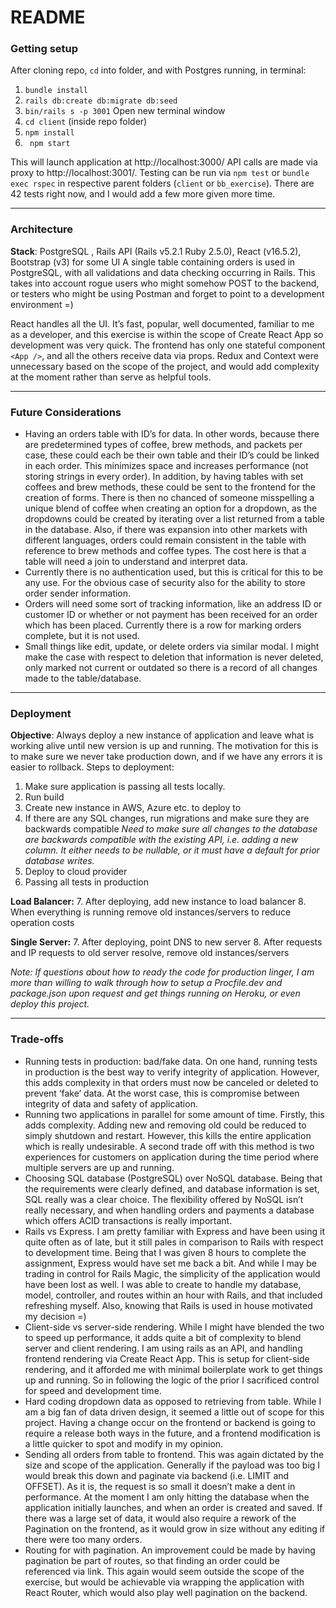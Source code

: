 # README

### Getting setup
After cloning repo, `cd` into folder, and with Postgres running, in terminal:
1. `bundle install`
2. `rails db:create db:migrate db:seed`
3. `bin/rails s -p 3001`
Open new terminal window 
1.	`cd client` (inside repo folder)
2.	`npm install`
3.	` npm start`

This will launch application at http://localhost:3000/ API calls are made via proxy to http://localhost:3001/. Testing can be run via `npm test` or `bundle exec rspec` in respective parent folders (`client` or `bb_exercise`). There are 42 tests right now, and I would add a few more given more time.

----
### Architecture 
**Stack**: PostgreSQL , Rails API (Rails v5.2.1 Ruby 2.5.0), React (v16.5.2), Bootstrap (v3) for some UI
A single table containing orders is used in PostgreSQL, with all validations and data checking occurring in Rails. This takes into account rogue users who might somehow POST to the backend, or testers who might be using Postman and forget to point to a development environment =)

React handles all the UI. It’s fast, popular, well documented, familiar to me as a developer, and this exercise is within the scope of Create React App so development was very quick. The frontend has only one stateful component `<App />`, and all the others receive data via props. Redux and Context were unnecessary based on the scope of the project, and would add complexity at the moment rather than serve as helpful tools.

----
### Future Considerations
* Having an orders table with ID’s for data. In other words, because there are predetermined types of coffee, brew methods, and packets per case, these could each be their own table and their ID’s could be linked in each order. This minimizes space and increases performance (not storing strings in every order). In addition, by having tables with set coffees and brew methods, these could be sent to the frontend for the creation of forms. There is then no chanced of someone misspelling a unique blend of coffee when creating an option for a dropdown, as the dropdowns could be created by iterating over a list returned from a table in the database. Also, if there was expansion into other markets with different languages, orders could remain consistent in the table with reference to brew methods and coffee types. The cost here is that a table will need a join to understand and interpret data.
*	Currently there is no authentication used, but this is critical for this to be any use. For the obvious case of security also for the ability to store order sender information. 
*	Orders will need some sort of tracking information, like an address ID or customer ID or whether or not payment has been received for an order which has been placed. Currently there is a row for marking orders complete, but it is not used.
*	Small things like edit, update, or delete orders via similar modal. I might make the case with respect to deletion that information is never deleted, only marked not current or outdated so there is a record of all changes made to the table/database.

----
### Deployment 
**Objective**: Always deploy a new instance of application and leave what is working alive until new version is up and running. The motivation for this is to make sure we never take production down, and if we have any errors it is easier to rollback. Steps to deployment:
1.	Make sure application is passing all tests locally.
2.	Run build
3.	Create new instance in AWS, Azure etc. to deploy to
4.	If there are any SQL changes, run migrations and make sure they are backwards compatible
*Need to make sure all changes to the database are backwards compatible with the existing API, i.e. adding a new column. It either needs to be nullable, or it must have a default for prior database writes.*
5.	Deploy to cloud provider
6.	Passing all tests in production

**Load Balancer:**
7.	After deploying, add new instance to load balancer
8.	When everything is running remove old instances/servers to reduce operation costs

**Single Server:**
7.	After deploying, point DNS to new server
8.	After requests and IP requests to old server resolve, remove old instances/servers

*Note: If questions about how to ready the code for production linger, I am more than willing to walk through how to setup a Procfile.dev and package.json upon request and get things running on Heroku, or even deploy this project.*

----
### Trade-offs
*	Running tests in production: bad/fake data. On one hand, running tests in production is the best way to verify integrity of application. However, this adds complexity in that orders must now be canceled or deleted to prevent ‘fake’ data. At the worst case, this is compromise between integrity of data and safety of application.
*	Running two applications in parallel for some amount of time. Firstly, this adds complexity. Adding new and removing old could be reduced to simply shutdown and restart. However, this kills the entire application which is really undesirable. A second trade off with this method is two experiences for customers on application during the time period where multiple servers are up and running.
*	Choosing SQL database (PostgreSQL) over NoSQL database. Being that the requirements were clearly defined, and database information is set, SQL really was a clear choice. The flexibility offered by NoSQL isn’t really necessary, and when handling orders and payments a database which offers ACID transactions is really important. 
*	Rails vs Express. I am pretty familiar with Express and have been using it quite often as of late, but it still pales in comparison to Rails with respect to development time. Being that I was given 8 hours to complete the assignment, Express would have set me back a bit. And while I may be trading in control for Rails Magic, the simplicity of the application would have been lost as well. I was able to create to handle my database, model, controller, and routes within an hour with Rails, and that included refreshing myself. Also, knowing that Rails is used in house motivated my decision =) 
*	Client-side vs server-side rendering. While I might have blended the two to speed up performance, it adds quite a bit of complexity to blend server and client rendering. I am using rails as an API, and handling frontend rendering via Create React App. This is setup for client-side rendering, and it afforded me with minimal boilerplate work to get things up and running. So in following the logic of the prior I sacrificed control for speed and development time.
*	Hard coding dropdown data as opposed to retrieving from table. While I am a big fan of data driven design, it seemed a little out of scope for this project. Having a change occur on the frontend or backend is going to require a release both ways in the future, and a frontend modification is a little quicker to spot and modify in my opinion.  
*	Sending all orders from table to frontend. This was again dictated by the size and scope of the application. Generally if the payload was too big I would break this down and paginate via backend (i.e. LIMIT and OFFSET). As it is, the request is so small it doesn’t make a dent in performance. At the moment I am only hitting the database when the application initially launches, and when an order is created and saved. If there was a large set of data, it would also require a rework of the Pagination on the frontend, as it would grow in size without any editing if there were too many orders.
*	Routing for with pagination. An improvement could be made by having pagination be part of routes, so that finding an order could be referenced via link. This again would seem outside the scope of the exercise, but would be achievable via wrapping the application with React Router, which would also play well pagination on the backend.